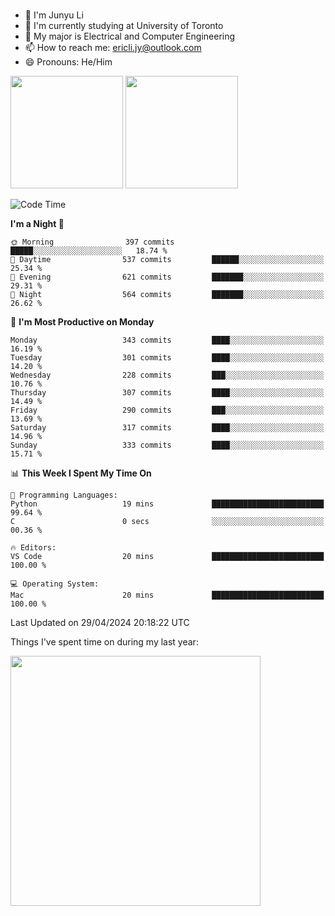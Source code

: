 ### 
- 👨 I'm Junyu Li
- 📖 I'm currently studying at University of Toronto
- 🌱 My major is Electrical and Computer Engineering
- 📫 How to reach me: ericli.jy@outlook.com
- 😄 Pronouns: He/Him

<p align="left">  
  <img height="180em" src="https://github-readme-stats-sigma-five-48.vercel.app/api?username=ericjyli&theme=tokyonight&show_icons=true&count_private=true&include_orgs=true" />
  <img height="180em" src="https://github-readme-stats-sigma-five-48.vercel.app/api/top-langs/?username=ericjyli&theme=tokyonight&count_private=true&include_orgs=true&include_orgs=true&layout=compact" />
</p>

<!--START_SECTION:waka-->
![Code Time](http://img.shields.io/badge/Code%20Time-476%20hrs%2034%20mins-blue)

**I'm a Night 🦉** 

```text
🌞 Morning                397 commits         █████░░░░░░░░░░░░░░░░░░░░   18.74 % 
🌆 Daytime                537 commits         ██████░░░░░░░░░░░░░░░░░░░   25.34 % 
🌃 Evening                621 commits         ███████░░░░░░░░░░░░░░░░░░   29.31 % 
🌙 Night                  564 commits         ███████░░░░░░░░░░░░░░░░░░   26.62 % 
```
📅 **I'm Most Productive on Monday** 

```text
Monday                   343 commits         ████░░░░░░░░░░░░░░░░░░░░░   16.19 % 
Tuesday                  301 commits         ████░░░░░░░░░░░░░░░░░░░░░   14.20 % 
Wednesday                228 commits         ███░░░░░░░░░░░░░░░░░░░░░░   10.76 % 
Thursday                 307 commits         ████░░░░░░░░░░░░░░░░░░░░░   14.49 % 
Friday                   290 commits         ███░░░░░░░░░░░░░░░░░░░░░░   13.69 % 
Saturday                 317 commits         ████░░░░░░░░░░░░░░░░░░░░░   14.96 % 
Sunday                   333 commits         ████░░░░░░░░░░░░░░░░░░░░░   15.71 % 
```


📊 **This Week I Spent My Time On** 

```text
💬 Programming Languages: 
Python                   19 mins             █████████████████████████   99.64 % 
C                        0 secs              ░░░░░░░░░░░░░░░░░░░░░░░░░   00.36 % 

🔥 Editors: 
VS Code                  20 mins             █████████████████████████   100.00 % 

💻 Operating System: 
Mac                      20 mins             █████████████████████████   100.00 % 
```


 Last Updated on 29/04/2024 20:18:22 UTC
<!--END_SECTION:waka-->

<p> Things I've spent time on during my last year: </p>
<img height="400em" src="https://github-readme-stats-git-master-ericjyli.vercel.app/api/wakatime?username=ericjyli&layout=compact&theme=tokyonight" />

<!--
Here are some ideas to get you started:

- 🔭 I’m currently working on ...
- 🌱 I’m currently learning ...
- 👯 I’m looking to collaborate on ...
- 🤔 I’m looking for help with ...
- 💬 Ask me about ...
- 📫 How to reach me: ...
- 😄 Pronouns: ...
- ⚡ Fun fact: ...
-->
